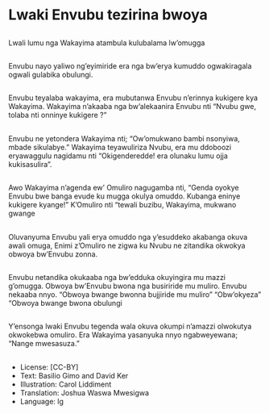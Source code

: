 # Lwaki Envubu tezirina bwoya

##
Lwali lumu nga
Wakayima atambula
kulubalama lw’omugga

##
Envubu nayo yaliwo
ng’eyimiride era nga
bw’erya kumuddo
ogwakiragala ogwali
gulabika obulungi.

##
Envubu teyalaba
wakayima, era
mubutanwa Envubu
n’erinnya kukigere kya
Wakayima.
Wakayima n’akaaba
nga bw’alekaanira
Envubu nti “Nvubu gwe,
tolaba nti onninye
kukigere ?”

##
Envubu ne yetondera
Wakayima nti;
“Ow’omukwano bambi
nsonyiwa, mbade
sikulabye.”
Wakayima teyawuliriza
Nvubu, era mu
ddoboozi eryawaggulu
nagidamu nti
“Okigenderedde! era
olunaku lumu ojja
kukisasulira”.

##
Awo Wakayima n’agenda ew’ Omuliro nagugamba nti,
“Genda oyokye Envubu bwe banga evude ku mugga okulya
omuddo. Kubanga eninye kukigere kyange!”
K’Omuliro nti “tewali buzibu, Wakayima, mukwano gwange

##
Oluvanyuma Envubu
yali erya omuddo nga
y’esuddeko akabanga
okuva awali omuga,
Enimi z’Omuliro ne
zigwa ku Nvubu ne
zitandika okwokya
obwoya bw’Envubu
zonna.

##
Envubu netandika
okukaaba nga
bw’edduka okuyingira
mu mazzi g’omugga.
Obwoya bw’Envubu
bwona nga busiriride
mu muliro.
Envubu nekaaba nnyo.
“Obwoya bwange
bwonna bujjiride mu
muliro”
“Obw’okyeza”
“Obwoya bwange
bwona obulungi

##
Y’ensonga lwaki Envubu tegenda wala okuva okumpi
n’amazzi olwokutya okwokebwa omuliro.
Era Wakayima yasanyuka nnyo ngabweyewana; “Nange
mwesasuza.”

##
* License: [CC-BY]
* Text: Basilio Gimo and David Ker
* Illustration: Carol Liddiment
* Translation: Joshua Waswa Mwesigwa
* Language: lg
